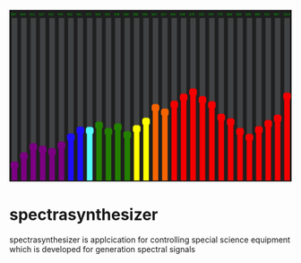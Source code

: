 ![spectrasynthesyser](./spectrasyn.png)
# spectrasynthesizer
spectrasynthesizer is applcication
for controlling special science equipment
which is developed for generation spectral
signals
